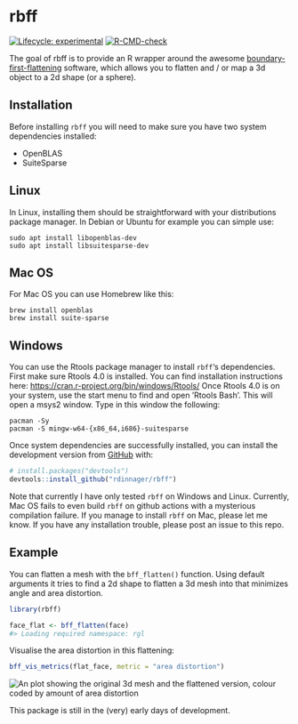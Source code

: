 
<!-- README.md is generated from README.Rmd. Please edit that file -->

# rbff

<!-- badges: start -->

[![Lifecycle:
experimental](https://img.shields.io/badge/lifecycle-experimental-orange.svg)](https://lifecycle.r-lib.org/articles/stages.html#experimental)
[![R-CMD-check](https://github.com/rdinnager/rbff/workflows/R-CMD-check/badge.svg)](https://github.com/rdinnager/rbff/actions)
<!-- badges: end -->

The goal of rbff is to provide an R wrapper around the awesome
[boundary-first-flattening](https://geometrycollective.github.io/boundary-first-flattening/)
software, which allows you to flatten and / or map a 3d object to a 2d
shape (or a sphere).

## Installation

Before installing `rbff` you will need to make sure you have two system
dependencies installed:

  - OpenBLAS
  - SuiteSparse

## Linux

In Linux, installing them should be straightforward with your
distributions package manager. In Debian or Ubuntu for example you can
simple use:

    sudo apt install libopenblas-dev
    sudo apt install libsuitesparse-dev

## Mac OS

For Mac OS you can use Homebrew like this:

    brew install openblas
    brew install suite-sparse

## Windows

You can use the Rtools package manager to install `rbff`‘s dependencies.
First make sure Rtools 4.0 is installed. You can find installation
instructions here: <https://cran.r-project.org/bin/windows/Rtools/> Once
Rtools 4.0 is on your system, use the start menu to find and open
’Rtools Bash’. This will open a msys2 window. Type in this window the
following:

    pacman -Sy
    pacman -S mingw-w64-{x86_64,i686}-suitesparse

Once system dependencies are successfully installed, you can install the
development version from [GitHub](https://github.com/) with:

``` r
# install.packages("devtools")
devtools::install_github("rdinnager/rbff")
```

Note that currently I have only tested `rbff` on Windows and Linux.
Currently, Mac OS fails to even build `rbff` on github actions with a
mysterious compilation failure. If you manage to install `rbff` on Mac,
please let me know. If you have any installation trouble, please post an
issue to this repo.

## Example

You can flatten a mesh with the `bff_flatten()` function. Using default
arguments it tries to find a 2d shape to flatten a 3d mesh into that
minimizes angle and area distortion.

``` r
library(rbff)

face_flat <- bff_flatten(face)
#> Loading required namespace: rgl
```

Visualise the area distortion in this flattening:

``` r
bff_vis_metrics(flat_face, metric = "area distortion")
```

![An plot showing the original 3d mesh and the flattened version, colour
coded by amount of area
distortion](man/figures/rbff_area_distortion.png)

This package is still in the (very) early days of development.
